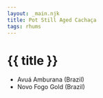 ```yaml
---
layout: _main.njk
title: Pot Still Aged Cachaça
tags: rhums
---
```

<!-- markdownlint-disable MD025 -->
# {{ title }}
<!-- markdownlint-disable MD025 -->

* Avuá Amburana (Brazil)
* Novo Fogo Gold (Brazil)
